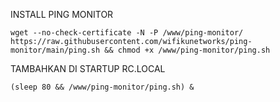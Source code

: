 INSTALL PING MONITOR
~~~
wget --no-check-certificate -N -P /www/ping-monitor/ https://raw.githubusercontent.com/wifikunetworks/ping-monitor/main/ping.sh && chmod +x /www/ping-monitor/ping.sh
~~~

TAMBAHKAN DI STARTUP RC.LOCAL
~~~
(sleep 80 && /www/ping-monitor/ping.sh) &
~~~
